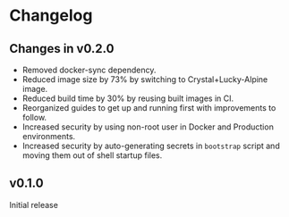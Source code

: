 # Changelog

## Changes in v0.2.0

* Removed docker-sync dependency.
* Reduced image size by 73% by switching to Crystal+Lucky-Alpine image.
* Reduced build time by 30% by reusing built images in CI.
* Reorganized guides to get up and running first with improvements to follow.
* Increased security by using non-root user in Docker and Production environments.
* Increased security by auto-generating secrets in `bootstrap` script and moving them out of shell startup files.

## v0.1.0

Initial release
